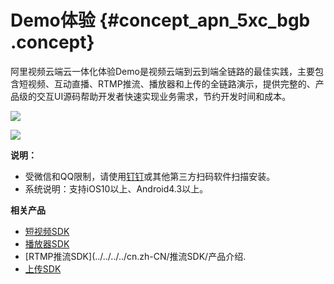 # Demo体验 {#concept_apn_5xc_bgb .concept}

阿里视频云端云一体化体验Demo是视频云端到云到端全链路的最佳实践，主要包含短视频、互动直播、RTMP推流、播放器和上传的全链路演示，提供完整的、产品级的交互UI源码帮助开发者快速实现业务需求，节约开发时间和成本。

![](http://static-aliyun-doc.oss-cn-hangzhou.aliyuncs.com/assets/img/20904/154519056833874_zh-CN.png)

![](http://static-aliyun-doc.oss-cn-hangzhou.aliyuncs.com/assets/img/20904/154519056833875_zh-CN.png)

**说明：** 

-   受微信和QQ限制，请使用[钉钉](https://itunes.apple.com/cn/app/%E9%92%89%E9%92%89/id930368978?spm=a2c4g.11186623.2.12.43a159d59091Of&mt=8)或其他第三方扫码软件扫描安装。
-   系统说明：支持iOS10以上、Android4.3以上。

**相关产品**

-   [短视频SDK](https://help.aliyun.com/document_detail/53407.html?spm=a2c4g.11186623.2.13.761d59d5x12hS5)
-   [播放器SDK](https://help.aliyun.com/document_detail/61109.html?spm=a2c4g.11186623.6.694.zCokJJ)
-   [RTMP推流SDK](../../../../cn.zh-CN/推流SDK/产品介绍.
-   [上传SDK](https://help.aliyun.com/document_detail/52200.html?spm=a2c4g.11186623.6.718.aS2bAH)

